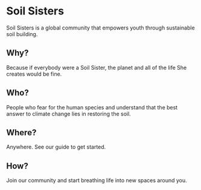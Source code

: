 # Soil Sisters
Soil Sisters is a global community that empowers youth through sustainable soil building.
## Why?
Because if everybody were a Soil Sister, the planet and all of the life She creates would be fine.
## Who?
People who fear for the human species and understand that the best answer to climate change lies in restoring the soil.
## Where?
Anywhere. See our guide to get started.
## How?
Join our community and start breathing life into new spaces around you.
